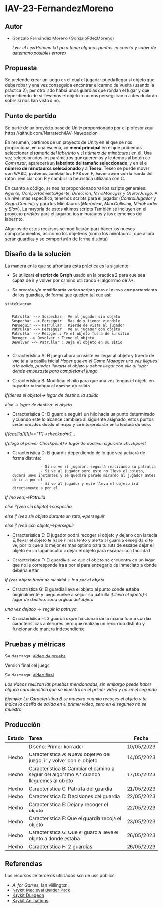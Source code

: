 # IAV-23-FernandezMoreno

## Autor
- Gonzalo Fernández Moreno ([GonzaloFdezMoreno](https://github.com/GonzaloFdezMoreno))

  *Leer el LeerPrimero.txt para tener algunos puntos en cuenta y saber de antemano posibles errores*

## Propuesta
Se pretende crear un juego en el cual el jugador pueda llegar al objeto que debe robar y una vez conseguida encontrar el camno de vuelta (usando la práctica 2); por otro lado habrá unos guardias que rondan el lugar y que dependiendo de si llevamos el objeto o no nos perseguiran o antes dudarán sobre si nos han visto o no.

## Punto de partida
Se parte de un proyecto base de Unity proporcionado por el profesor aquí:
https://github.com/Narratech/IAV-Navegacion.

En resumen, partimos de un proyecto de Unity en el que se nos proporciona, en una escena, un **menú principal** en el que podremos seleccionar el *tamaño del laberinto* y el *número de minotauros* en él. Una vez seleccionados los parámetros que queremos y le demos al botón de *Comenzar*, aparecerá un **laberinto del tamaño seleccionado**, y en él el **número de minotauros seleccionado** y a **Teseo**. Teseo se puede mover con WASD, podemos cambiar los FPS con F, hacer zoom con la rueda del ratón, reiniciar con R y cambiar la heurística utilizada con C.

En cuanto a código, se nos ha proporcionado varios scripts generales: *Agente, ComportamientoAgente, Dirección*, *MinoManager* y *GestorJuego*. A un nivel más específico, tenemos scripts para el jugador  (*ControlJugador* y *SeguirCamino*) y para los Minotauros (*Merodear*, *MinoCollision*, *MinoEvader* y *Slow*). La mayoría de estos últimos scripts
También se incluyen en el proyecto *prefabs* para el jugador, los minotauros y los elementos del laberinto.


Algunos de estos recursos se modificarán para hacer los nuevos comportamientos, asi como los objetivos (como los minotauros, que ahora serán guardias y se comportarán de forma distinta)



## Diseño de la solución

La manera en la que se afrontará esta práctica es la siguiente:

 - Se utilizará **el script de Graph** usado en la practica 2 para que sea capaz de ir y volver por camino utilizando el algoritmo de A*.

 - Se crearán y/o modificarán varios scripts para el nuevo comportamiento de los guardias, de forma que queden tal que así:
 
 ```mermaid
stateDiagram
    
   
    Patrullar --> Sospechar : Ve al jugador sin objeto 
    Sospechar --> Perseguir : Mas de x tiempo viendole
    Perseguir --> Patrullar : Pierde de vista al jugador
    Patrullar --> Perseguir : Ve al jugador con objeto
    Patrullar --> Recoger : Ve el objeto fuera de su sitio
    Recoger --> Devolver : Tiene el objeto
    Devolver --> Patrullar : Deja el objeto en su sitio
   
```
 

 - Característica A: El juego ahora consiste en llegar al objeto y traerlo de vuelta a la casilla inicial
*Hacer que en el Game Manager una vez llegues a la salida,
puedas llevarte el objeto y debas llegar con ello al lugar donde empezaste para completar el juego*

 - Característica B: Modificar el hilo para que una vez tengas el objeto en tu poder te indique el camino de salida
 
 *If(tienes el objeto)-> lugar de destino: la salida*
  
 *else -> lugar de destino: el objeto*

- Característica C: El guardia seguirá un hilo hacia un punto determinado y cuando este lo alcance cambiará al siguiente asignado, estos puntos 
                    serán creados desde el mapa y se interpretarán en la lectura de este.
                    
 *If(casilla[i][j]=="1")->checkpoint1...*
 
 *If(llega al primer Checkpoint)-> lugar de destino: siguiente checkpoint*
  
 - Caracteristica D: El guardia dependiendo de lo que vea actuará de forma distinta:
 
                    - Si no ve al jugador, seguirá realizando su patrulla
                    - Si ve al jugador pero este no lleva el objeto, dudará unos instantes y se quedará parado mirando al jugador antes de ir a por el
                    - Si ve al jugador y este lleva el objeto irá directamente a por el
                    
 *If (no veo)->Patrulla*
 
  *else if(veo sin objeto)->sospecha*
  
  *else if (veo sin objeto durante un rato)->perseguir*
  
  *else if (veo con objeto)->perseguir*
- Caracteristica E: El jugador podrá recoger el objeto y dejarlo con la tecla E, llevar el objeto te hace ir mas lento y alerta al guardia ensegida si te ve,
                   por lo que a lo mejor es mas optimo para tu ruta de escape dejar el objeto en un lugar oculto o dejar el objeto para escapar con facilidad 
                   
                   
- Caracteristica F: El guardia si ve que el objeto se encuentra en un lugar que no le corresponde irá a por el para entregarlo de inmediato a donde debería estar

*if (veo objeto fuera de su sitio)-> Ir a por el objeto*

- Caractrística G: El guardia lleva el objeto al punto donde estaba originalmente y luego vuelve a seguir su patrulla 
 *if(lleva el ojbeto)-> lugar de destino: zona orginal del objeto*
 
 *una vez dejado -> seguir la patruya*

- Característica H: 2 guardias que funcionan de la misma forma con las carácterísticas anteriores pero que realizan un recorrido distinto y
                    funcionan de manera independiente

## Pruebas y métricas

Se descarga: [Vídeo de prueba](https://github.com/GonzaloFdezMoreno/IAV-23-FernandezMoreno/raw/main/Video%20Muestra.mp4)

Version final del juego:

Se descarga: [Vídeo final](https://github.com/GonzaloFdezMoreno/IAV-23-FernandezMoreno/raw/main/Video%20Final.mp4)

*Los videos realizan las pruebas mencionadas; sin embargo puede haber alguna característica que se muestra en el primer video y no en el segundo*

*Ejemplo: La Característica B se muestra cuando recoges el objeto y te indica la casilla de salida en el primer video, pero en el segundo no se muestra*

## Producción

| Estado  |  Tarea  |  Fecha  |  
|:-:|:--|:-:|
|  | Diseño: Primer borrador | 10/05/2023 |
| Hecho | Característica A: Nuevo objetivo del juego, ir y volver con el objeto | 14/05/2023 |
| Hecho | Característica B: Cambiar el camino a seguir del algoritmo A* cuando lleguemos al objeto | 17/05/2023 |
| Hecho | Característica C: Patrulla del guardia | 21/05/2023 |
| Hecho | Característica D: Decisiones del guardia | 22/05/2023 |
| Hecho | Característica E: Dejar y recoger el objeto | 22/05/2023 |
| Hecho | Característica F: Que el guardia recoja el objeto | 23/05/2023 |
| Hecho | Característica G: Que el guardia lleve el objeto a donde estaba | 26/05/2023 |
| Hecho | Característica H: 2 guardias|  26/05/2023 |

## Referencias

Los recursos de terceros utilizados son de uso público.

- *AI for Games*, Ian Millington.
- [Kaykit Medieval Builder Pack](https://kaylousberg.itch.io/kaykit-medieval-builder-pack)
- [Kaykit Dungeon](https://kaylousberg.itch.io/kaykit-dungeon)
- [Kaykit Animations](https://kaylousberg.itch.io/kaykit-animations)
